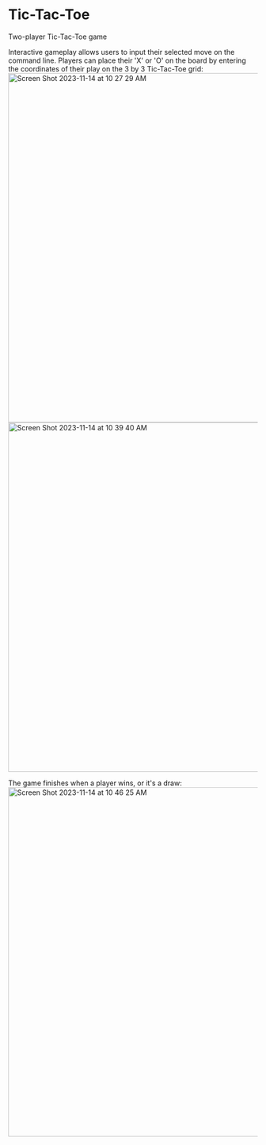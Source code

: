 # Tic-Tac-Toe
Two-player Tic-Tac-Toe game

Interactive gameplay allows users to input their selected move on the command line. 
Players can place their 'X' or 'O' on the board by entering the coordinates of their play on the 3 by 3 Tic-Tac-Toe grid:
<img width="704" alt="Screen Shot 2023-11-14 at 10 27 29 AM" src="https://github.com/treaddevs/Tic-Tac-Toe/assets/148214913/8a2014b6-7054-4485-84ea-3860d20ed7f7">
<img width="704" alt="Screen Shot 2023-11-14 at 10 39 40 AM" src="https://github.com/treaddevs/Tic-Tac-Toe/assets/148214913/aa8c4734-de5e-48c0-a6ed-29923db83542">

The game finishes when a player wins, or it's a draw:
<img width="704" alt="Screen Shot 2023-11-14 at 10 46 25 AM" src="https://github.com/treaddevs/Tic-Tac-Toe/assets/148214913/8cfd8b27-869c-4790-bbb7-1167b4a3fa9c">
